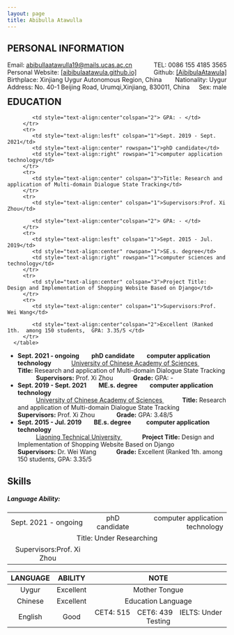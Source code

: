 ```yaml
---
layout: page
title: Abibulla Atawulla
---
```

<h2 id="personal information">PERSONAL INFORMATION</h2>
  <div style='float:left'>Email: <a href="mailto:abibullaatawulla19@mails.ucas.ac.cn" target="_top">abibullaatawulla19@mails.ucas.ac.cn</a></div>
  <div style='float:right'>TEL: 0086 155 4185 3565</div>
  <div style='float:left'>Personal Website: <a href="https://aibibulaatawula.github.io/">[aibibulaatawula.github.io]</a></div>
  <div style='float:right'>Github: <a href="https://www.github.com/AibibulaAtawula/">[AibibulaAtawula]</a></div>
  <div style='float:left'>Birthplace: Xinjiang Uygur Autonomous Region, China</div>
  <div style='float:right'>Nationality: Uygur</div>
  <div style='float:left'>Address:  No. 40-1 Beijing Road, Urumqi,Xinjiang, 830011, China</div>
  <div style='float:right'>Sex: male</div>
<br/><br/><br/>

<h2 id="education">EDUCATION</h2>
      <table table border=1 width="100%" rules=none  frame=void cellpadding="0" cellspacing="0">
         <tr>
            <td style="text-align:lesft" colspan="1">Sept. 2021 - ongoing</td>
            <td style="text-align:center" rowspan="1">phD candidate</td>
            <td style="text-align:right" rowspan="1">computer application technology</td>
         </tr>
         <tr>
            <td style="text-align:center" colspan="3">Title: Under Researching</td>
         </tr>
         <tr>
            <td style="text-align:center" colspan="1">Supervisors:Prof. Xi Zhou</td>
            
            <td style="text-align:center"colspan="2"> GPA: - </td>
         </tr>
         <tr>
            <td style="text-align:lesft" colspan="1">Sept. 2019 - Sept. 2021</td>
            <td style="text-align:center" rowspan="1">phD candidate</td>
            <td style="text-align:right" rowspan="1">computer application technology</td>
         </tr>
         <tr>
            <td style="text-align:center" colspan="3">Title: Research and application of Multi-domain Dialogue State Tracking</td>
         </tr>
         <tr>
            <td style="text-align:center" colspan="1">Supervisors:Prof. Xi Zhou</td>
            
            <td style="text-align:center"colspan="2"> GPA: - </td>
         </tr>
         <tr>
            <td style="text-align:lesft" colspan="1">Sept. 2015 - Jul. 2019</td>
            <td style="text-align:center" rowspan="1">SE.s. degree</td>
            <td style="text-align:right" rowspan="1">computer sciences and technology</td>
         </tr>
         <tr>
            <td style="text-align:center" colspan="3">Project Title: Design and Implementation of Shopping Website Based on Django</td>
         </tr>
         <tr>
            <td style="text-align:center" colspan="1">Supervisors:Prof. Wei Wang</td>
            
            <td style="text-align:center"colspan="2">Excellent (Ranked 1th.  among 150 students,  GPA: 3.35/5 </td>
         </tr>
      </table>

- **Sept. 2021 - ongoing&ensp;&ensp;&ensp;&ensp;phD candidate&ensp;&ensp;&ensp;&ensp;computer application technology**
&ensp;&ensp;&ensp;&ensp;&ensp;&ensp;[University of Chinese Academy of Sciences ](https://www.ucas.ac.cn)
&ensp;&ensp;&ensp;&ensp;&ensp;&ensp; **Title:** Research and application of Multi-domain Dialogue State Tracking
&ensp;&ensp;&ensp;&ensp;&ensp;&ensp;**Supervisors:**  Prof. Xi Zhou
&ensp;&ensp;&ensp;&ensp;&ensp;&ensp;**Grade:**   GPA: -
- **Sept. 2019 - Sept. 2021&ensp;&ensp;&ensp;&ensp;ME.s. degree&ensp;&ensp;&ensp;&ensp;computer application technology**                 
&ensp;&ensp;&ensp;&ensp;&ensp;&ensp;[University of Chinese Academy of Sciences ](https://www.ucas.ac.cn/)
&ensp;&ensp;&ensp;&ensp;&ensp;&ensp;**Title:** Research and application of Multi-domain Dialogue State Tracking
&ensp;&ensp;&ensp;&ensp;&ensp;&ensp; **Supervisors:**  Prof. Xi Zhou
&ensp;&ensp;&ensp;&ensp;&ensp;&ensp; **Grade:**   GPA: 3.48/5
- **Sept. 2015 - Jul. 2019&ensp;&ensp;&ensp;&ensp;BE.s. degree &ensp;&ensp;&ensp;&ensp; computer application technology**       
&ensp;&ensp;&ensp;&ensp;&ensp;&ensp;[Liaoning Technical University ](https://www.lntu.edu.cn)
&ensp;&ensp;&ensp;&ensp;&ensp;&ensp; **Project Title:** Design and Implementation of Shopping Website Based on Django
&ensp;&ensp;&ensp;&ensp;&ensp;&ensp;**Supervisors:**  Dr. Wei Wang
&ensp;&ensp;&ensp;&ensp;&ensp;&ensp;**Grade:**   Excellent (Ranked 1th.  among 150 students, GPA: 3.35/5
## Skills

##### Language Ability:

| LANGUAGE |  ABILITY  |                             NOTE                             |
| :------: | :-------: | :----------------------------------------------------------: |
|  Uygur   | Excellent |                        Mother Tongue                         |
| Chinese  | Excellent |                      Education Language                      |
| English  |   Good    | CET4: 515&ensp;&ensp;CET6: 439&ensp;&ensp;IELTS: Under Testing |



